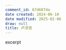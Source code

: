 ```yaml
---
comment_id: 67d6074a
date created: 2024-06-10
date modified: 2025-02-06
draw: null
title: 卢浮宫
---
```

excerpt

<!-- more -->

